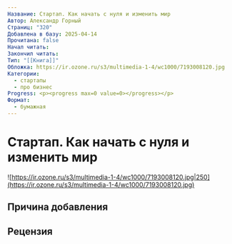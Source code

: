 ```yaml
---
Название: Стартап. Как начать с нуля и изменить мир
Автор: Александр Горный
Страниц: "320"
Добавлена в базу: 2025-04-14
Прочитана: false
Начал читать: 
Закончил читать: 
Тип: "[[Книга]]"
Обложка: https://ir.ozone.ru/s3/multimedia-1-4/wc1000/7193008120.jpg
Категории:
  - стартапы
  - про бизнес
Progress: <p><progress max=0 value=0></progress></p>
Формат:
  - бумажная
---
```

# Стартап. Как начать с нуля и изменить мир

![https://ir.ozone.ru/s3/multimedia-1-4/wc1000/7193008120.jpg|250](https://ir.ozone.ru/s3/multimedia-1-4/wc1000/7193008120.jpg)

## Причина добавления


## Рецензия